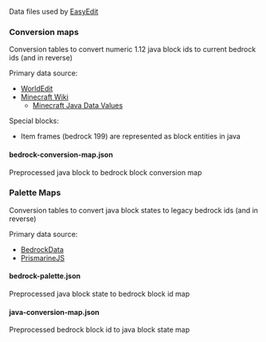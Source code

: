 Data files used by [EasyEdit](https://github.com/platz1de/EasyEdit)

### Conversion maps

Conversion tables to convert numeric 1.12 java block ids to current bedrock ids (and in reverse)

Primary data source:

- [WorldEdit](https://github.com/EngineHub/WorldEdit/tree/master/worldedit-core/src/main/resources/com/sk89q/worldedit/world/registry)
- [Minecraft Wiki](https://minecraft.fandom.com/)
    - [Minecraft Java Data Values](https://minecraft.fandom.com/wiki/Java_Edition_data_values/Pre-flattening)

Special blocks:

- Item frames (bedrock 199) are represented as block entities in java

#### bedrock-conversion-map.json

Preprocessed java block to bedrock block conversion map

### Palette Maps

Conversion tables to convert java block states to legacy bedrock ids (and in reverse)

Primary data source:

- [BedrockData](https://github.com/pmmp/BedrockData/)
- [PrismarineJS](https://github.com/PrismarineJS/minecraft-data/)

#### bedrock-palette.json

Preprocessed java block state to bedrock block id map

#### java-conversion-map.json

Preprocessed bedrock block id to java block state map